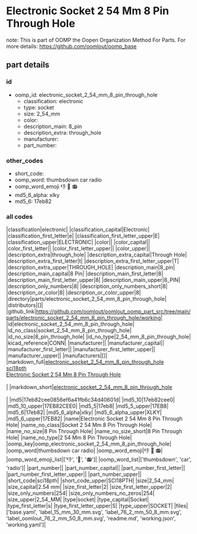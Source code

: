 # Electronic Socket 2 54 Mm 8 Pin Through Hole  

note: This is part of OOMP the Oopen Organization Method For Parts. For more details: https://github.com/oomlout/oomp_base

##  part details





### id
* oomp_id: electronic_socket_2_54_mm_8_pin_through_hole
  * classification: electronic
  * type: socket
  * size: 2_54_mm
  * color: 
  * description_main: 8_pin
  * description_extra: through_hole
  * manufacturer: 
  * part_number: 

### other_codes
* short_code: 
* oomp_word: thumbsdown car radio
* oomp_word_emoji :thumbsdown: :car: :radio:
* md5_6_alpha: xlky
* md5_6: 17eb82

### all codes 
|classification|electronic|
|classification_capital|Electronic|
|classification_first_letter|e|
|classification_first_letter_upper|E|
|classification_upper|ELECTRONIC|
|color||
|color_capital||
|color_first_letter||
|color_first_letter_upper||
|color_upper||
|description_extra|through_hole|
|description_extra_capital|Through Hole|
|description_extra_first_letter|t|
|description_extra_first_letter_upper|T|
|description_extra_upper|THROUGH_HOLE|
|description_main|8_pin|
|description_main_capital|8 Pin|
|description_main_first_letter|8|
|description_main_first_letter_upper|8|
|description_main_upper|8_PIN|
|description_only_numbers|8|
|description_only_numbers_short|8|
|description_or_color|8|
|description_or_color_upper|8|
|directory|parts/electronic_socket_2_54_mm_8_pin_through_hole|
|distributors|[]|
|github_link|https://github.com/oomlout/oomlout_oomp_part_src/tree/main/parts/electronic_socket_2_54_mm_8_pin_through_hole/working|
|id|electronic_socket_2_54_mm_8_pin_through_hole|
|id_no_class|socket_2_54_mm_8_pin_through_hole|
|id_no_size|8_pin_through_hole|
|id_no_type|2_54_mm_8_pin_through_hole|
|kicad_reference|CONN|
|manufacturer||
|manufacturer_capital||
|manufacturer_first_letter||
|manufacturer_first_letter_upper||
|manufacturer_upper||
|manufacturers|[]|
|markdown_full|[electronic_socket_2_54_mm_8_pin_through_hole](https://github.com/oomlout/oomlout_oomp_part_src/tree/main/parts/electronic_socket_2_54_mm_8_pin_through_hole/working)<br>[sci18pth](https://github.com/oomlout/oomlout_oomp_part_src/tree/main/parts/electronic_socket_2_54_mm_8_pin_through_hole/working)<br>[Electronic Socket 2 54 Mm 8 Pin Through Hole](https://github.com/oomlout/oomlout_oomp_part_src/tree/main/parts/electronic_socket_2_54_mm_8_pin_through_hole/working)<br><br>|
|markdown_short|[electronic_socket_2_54_mm_8_pin_through_hole](https://github.com/oomlout/oomlout_oomp_part_src/tree/main/parts/electronic_socket_2_54_mm_8_pin_through_hole/working)<br><br>|
|md5|17eb82cee0856ef6a41fb6c34d40601d|
|md5_10|17eb82cee0|
|md5_10_upper|17EB82CEE0|
|md5_5|17eb8|
|md5_5_upper|17EB8|
|md5_6|17eb82|
|md5_6_alpha|xlky|
|md5_6_alpha_upper|XLKY|
|md5_6_upper|17EB82|
|name|Electronic Socket 2 54 Mm 8 Pin Through Hole|
|name_no_class|Socket 2 54 Mm 8 Pin Through Hole|
|name_no_size|8 Pin Through Hole|
|name_no_size_short|8 Pin Through Hole|
|name_no_type|2 54 Mm 8 Pin Through Hole|
|oomp_key|oomp_electronic_socket_2_54_mm_8_pin_through_hole|
|oomp_word|thumbsdown car radio|
|oomp_word_emoji|:thumbsdown: :car: :radio:|
|oomp_word_emoji_list|[':thumbsdown:', ':car:', ':radio:']|
|oomp_word_list|['thumbsdown', 'car', 'radio']|
|part_number||
|part_number_capital||
|part_number_first_letter||
|part_number_first_letter_upper||
|part_number_upper||
|short_code|sci18pth|
|short_code_upper|SCI18PTH|
|size|2_54_mm|
|size_capital|2.54 mm|
|size_first_letter|2|
|size_first_letter_upper|2|
|size_only_numbers|254|
|size_only_numbers_no_zeros|254|
|size_upper|2_54_MM|
|type|socket|
|type_capital|Socket|
|type_first_letter|s|
|type_first_letter_upper|S|
|type_upper|SOCKET|
|files|['base.yaml', 'label_15_mm_30_mm.svg', 'label_76_2_mm_50_8_mm.svg', 'label_oomlout_76_2_mm_50_8_mm.svg', 'readme.md', 'working.json', 'working.yaml']|
